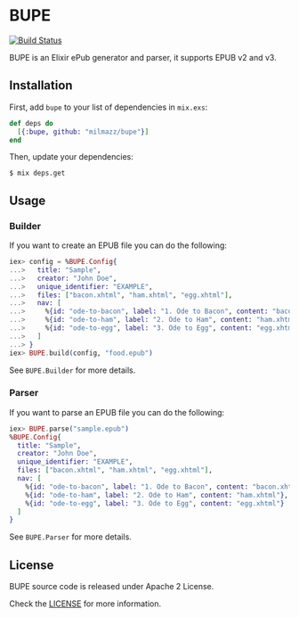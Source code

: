 # BUPE

[![Build Status](https://travis-ci.org/milmazz/bupe.svg?branch=master)](https://travis-ci.org/milmazz/bupe)

BUPE is an Elixir ePub generator and parser, it supports EPUB v2 and v3.

## Installation

First, add `bupe` to your list of dependencies in `mix.exs`:

```elixir
def deps do
  [{:bupe, github: "milmazz/bupe"}]
end
```

Then, update your dependencies:

```sh-session
$ mix deps.get
```

## Usage

### Builder

If you want to create an EPUB file you can do the following:

```elixir
iex> config = %BUPE.Config{
...>   title: "Sample",
...>   creator: "John Doe",
...>   unique_identifier: "EXAMPLE",
...>   files: ["bacon.xhtml", "ham.xhtml", "egg.xhtml"],
...>   nav: [
...>     %{id: "ode-to-bacon", label: "1. Ode to Bacon", content: "bacon.xhtml"},
...>     %{id: "ode-to-ham", label: "2. Ode to Ham", content: "ham.xhtml"},
...>     %{id: "ode-to-egg", label: "3. Ode to Egg", content: "egg.xhtml"}
...>   ]
...> }
iex> BUPE.build(config, "food.epub")
```

See `BUPE.Builder` for more details.

### Parser

If you want to parse an EPUB file you can do the following:

```elixir
iex> BUPE.parse("sample.epub")
%BUPE.Config{
  title: "Sample",
  creator: "John Doe",
  unique_identifier: "EXAMPLE",
  files: ["bacon.xhtml", "ham.xhtml", "egg.xhtml"],
  nav: [
    %{id: "ode-to-bacon", label: "1. Ode to Bacon", content: "bacon.xhtml"},
    %{id: "ode-to-ham", label: "2. Ode to Ham", content: "ham.xhtml"},
    %{id: "ode-to-egg", label: "3. Ode to Egg", content: "egg.xhtml"}
  ]
}
```

See `BUPE.Parser` for more details.

## License

BUPE source code is released under Apache 2 License.

Check the [LICENSE](LICENSE) for more information.
